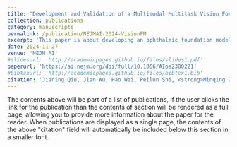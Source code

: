 ```yaml
---
title: "Development and Validation of a Multimodal Multitask Vision Foundation Model for Generalist Ophthalmic Artificial Intelligence"
collection: publications
category: manuscripts
permalink: /publication/NEJMAI-2024-VisionFM
excerpt: 'This paper is about developing an ophthalmic foundation model.'
date: 2024-11-27
venue: 'NEJM AI'
#slidesurl: 'http://academicpages.github.io/files/slides1.pdf'
paperurl: 'https://ai.nejm.org/doi/full/10.1056/AIoa2300221'
#bibtexurl: 'http://academicpages.github.io/files/bibtex1.bib'
citation: 'Jianing Qiu, Jian Wu, Hao Wei, Peilun Shi, <strong>Minqing Zhang</strong>, et al. (2024). &quot;Development and Validation of a Multimodal Multitask Vision Foundation Model for Generalist Ophthalmic Artificial Intelligence.&quot; <i>NEJM AI</i>. 1(1).'
---
```

The contents above will be part of a list of publications, if the user clicks the link for the publication than the contents of section will be rendered as a full page, allowing you to provide more information about the paper for the reader. When publications are displayed as a single page, the contents of the above "citation" field will automatically be included below this section in a smaller font.
